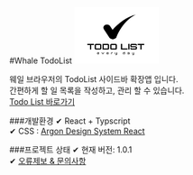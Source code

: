 #Whale TodoList
<img src="./public/logo/todolist-logo.png" width="150" height="100"/>

웨일 브라우저의 TodoList 사이드바 확장앱 입니다.  
간편하게 할 일 목록을 작성하고, 관리 할 수 있습니다.  
[Todo List 바로가기](https://store.whale.naver.com/detail/emlnnelibibcafbhlbnnlembgjbfhhec)

###개발환경
✔ React + Typscript  
✔ CSS : [Argon Design System React](https://www.creative-tim.com/product/argon-design-system-react
)

###프로젝트 상태
✔ 현재 버전: 1.0.1  
✔ [오류제보 & 문의사항](https://forms.gle/vMzefakSq7Rdz6gFA)
